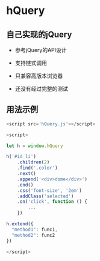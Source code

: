 # hQuery


## 自己实现的jQuery

- 参考jQuery的API设计

- 支持链式调用

- 只兼容高版本浏览器

- 还没有经过完整的测试


## 用法示例

```javascript
<script src='hQuery.js'></script>

<script>

let h = window.hQuery

h('#id li')
	.children(2)
	.find('.color')
	.next()
	.append('<div>dome</div>')
	.end()
	.css('font-size', '2em')
	.addClass('selected')
	.on('click', function () {
     	... 
	})

h.extend({
  "method1": func1,
  "method2": func2
})
	
</script>
```